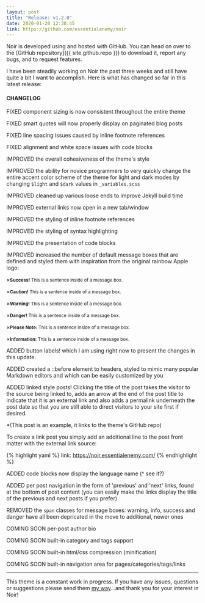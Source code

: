 ```yaml
---
layout: post
title: "Release: v1.2.0"
date: 2020-01-20 12:30:45
link: https://github.com/essentialenemy/noir
---
```


Noir is developed using and hosted with GitHub. You can head on over to the [GitHub repository]({{ site.github.repo }}) to download it, report any bugs, and to request features.

I have been steadily working on Noir the past three weeks and still have quite a bit I want to accomplish. Here is what has changed so far in this latest release:

#### CHANGELOG

<span class="fixed">FIXED</span> component sizing is now consistent throughout the entire theme

<span class="fixed">FIXED</span> smart quotes will now properly display on paginated blog posts

<span class="fixed">FIXED</span> line spacing issues caused by inline footnote references

<span class="fixed">FIXED</span> alignment and white space issues with code blocks

<span class="improved">IMPROVED</span> the overall cohesiveness of the theme's style

<span class="improved">IMPROVED</span> the ability for novice programmers to very quickly change the entire
accent color scheme of the theme for light and dark modes by changing `$light` and `$dark` values in `_variables.scss`

<span class="improved">IMPROVED</span> cleaned up various loose ends to improve Jekyll build time

<span class="improved">IMPROVED</span> external links now open in a new tab/window

<span class="improved">IMPROVED</span> the styling of inline footnote references

<span class="improved">IMPROVED</span> the styling of syntax highlighting

<span class="improved">IMPROVED</span> the presentation of code blocks

<span class="improved">IMPROVED</span> increased the number of default message boxes that are defined and styled them with inspiration from the original rainbow Apple logo:

<p class="green"><span class="closebtn" onclick="this.parentElement.style.display='none';">&times;</span><small><b>Success!</b> This is a sentence inside of a message box.</small></p>
<p class="yellow"><span class="closebtn" onclick="this.parentElement.style.display='none';">&times;</span><small><b>Caution!</b> This is a sentence inside of a message box.</small></p>
<p class="orange"><span class="closebtn" onclick="this.parentElement.style.display='none';">&times;</span><small><b>Warning!</b> This is a sentence inside of a message box.</small></p>
<p class="red"><span class="closebtn" onclick="this.parentElement.style.display='none';">&times;</span><small><b>Danger!</b> This is a sentence inside of a message box.</small></p>
<p class="purple"><span class="closebtn" onclick="this.parentElement.style.display='none';">&times;</span><small><b>Please Note:</b> This is a sentence inside of a message box.</small></p>
<p class="blue"><span class="closebtn" onclick="this.parentElement.style.display='none';">&times;</span><small><b>Information:</b> This is a sentence inside of a message box.</small></p>

<span class="added">ADDED</span> button labels! which I am using right now to present the changes
in this update.

<span class="added">ADDED</span> created a ::before element to headers, styled to mimic many popular Markdown editors and which can be easily customized by you

<span class="added">ADDED</span> linked style posts! Clicking the title of the post takes the visitor to
the source being linked to, adds an arrow at the end of the post title to indicate
that it is an external link and also adds a permalink underneath the post date so
that you are still able to direct visitors to your site first if desired. 

*(This post is an example, it links to the theme's GitHub repo)

To create a link post you simply add an additional line to the post front matter
with the external link source:

{% highlight yaml %}
link: https://noir.essentialenemy.com/
{% endhighlight %}

<span class="added">ADDED</span> code blocks now display the language name (^ see it?)

<span class="added">ADDED</span> per post navigation in the form of 'previous' and 'next' links, found at 
the bottom of post content (you can easily make the links display the title of the previous and next posts if you prefer)

<span class="removed">REMOVED</span> the `span` classes for message boxes: warning, info, success and danger have all been depricated in the move to additional, newer ones

<span class="soon">COMING SOON</span> per-post author bio

<span class="soon">COMING SOON</span> built-in category and tags support

<span class="soon">COMING SOON</span> built-in html/css compression (minification)

<span class="soon">COMING SOON</span> built-in navigation area for pages/categories/tags/links

---

This theme is a constant work in progress. If you have any issues, questions or suggestions please send them [my way](https://github.com/essentialenemy)...and thank you for your interest in Noir!